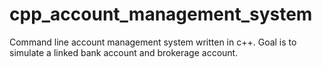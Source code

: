 # cpp_account_management_system
Command line account management system written in c++. Goal is to simulate a linked bank account and brokerage account.
